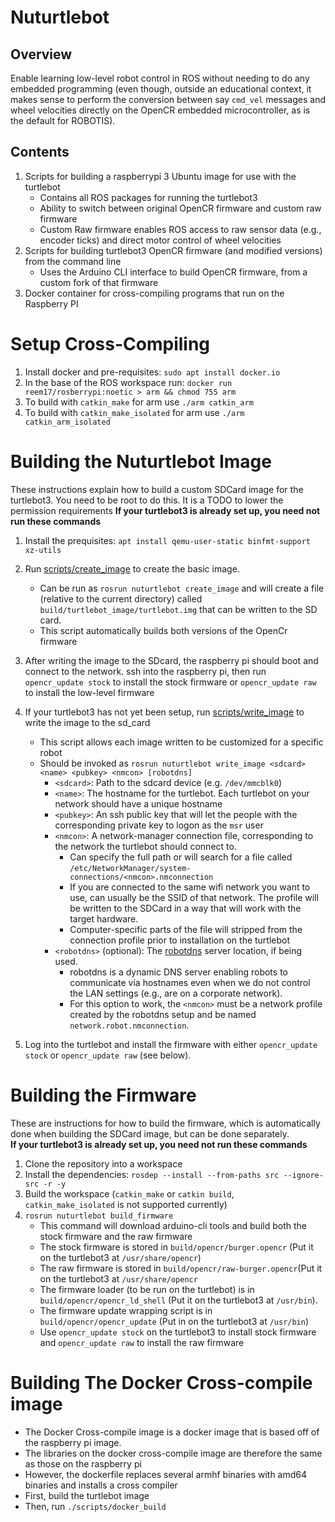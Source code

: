 # Nuturtlebot
## Overview
Enable learning low-level robot control in ROS without needing to do any embedded programming
(even though, outside an educational context, it makes sense to perform the conversion between say `cmd_vel` messages and
wheel velocities directly on the OpenCR embedded microcontroller, as is the default for ROBOTIS).

## Contents
1. Scripts for building a raspberrypi 3 Ubuntu image for use with the turtlebot
   - Contains all ROS packages for running the turtlebot3
   - Ability to switch between original OpenCR firmware and custom raw firmware
   - Custom Raw firmware enables ROS access to raw sensor data (e.g., encoder ticks) and direct motor control of wheel velocities
2. Scripts for building turtlebot3 OpenCR firmware (and modified versions) from the command line
   - Uses the Arduino CLI interface to build OpenCR firmware, from a custom fork of that firmware
3. Docker container for cross-compiling programs that run on the Raspberry PI

# Setup Cross-Compiling
1. Install docker and pre-requisites: `sudo apt install docker.io`
2. In the base of the ROS workspace run:
   `docker run reem17/rosberrypi:noetic > arm && chmod 755 arm`
3. To build with `catkin_make` for arm use `./arm catkin_arm`
3. To build with `catkin_make_isolated` for arm use `./arm catkin_arm_isolated`

# Building the Nuturtlebot Image
These instructions explain how to build a  custom SDCard  image for the turtlebot3.
You need to be root to do this. It is a TODO to lower the permission requirements
**If your turtlebot3 is already set up, you need not run these commands**

1. Install the prequisites: `apt install qemu-user-static binfmt-support xz-utils`
1. Run [scripts/create_image](scripts/create_image) to create the basic image.
   - Can be run as `rosrun nuturtlebot create_image` and will create a file (relative to the current directory) 
     called `build/turtlebot_image/turtlebot.img` that can be written to the SD card.
   - This script automatically builds both versions of the OpenCr firmware
3. After writing the image to the SDcard, the raspberry pi should boot and connect to the network.  ssh into the raspberry pi, then
   run `opencr_update stock` to install the stock firmware or `opencr_update raw` to install the low-level firmware

2. If your turtlebot3 has not yet been setup, run [scripts/write_image](scripts/write_image) to write the image to the sd_card
   - This script allows each image written to be customized for a specific robot
   - Should be invoked as `rosrun nuturtlebot write_image <sdcard> <name> <pubkey> <nmcon> [robotdns]`
     - `<sdcard>`: Path to the sdcard device (e.g. `/dev/mmcblk0`)
     - `<name>`: The hostname for the turtlebot. Each turtlebot on your network should have a unique hostname
     - `<pubkey>`: An ssh public key that will let the people with the corresponding private key to logon as the `msr` user
     - `<nmcon>`: A network-manager connection file, corresponding to the network the turtlebot should connect to.
       - Can specify the full path or will search for a file called `/etc/NetworkManager/system-connections/<nmcon>.nmconnection`
       - If you are connected to the same wifi network you want to use, <nmcon> can usually be the SSID of that network. The profile
         will be written to the SDCard in a way that will work with the target hardware.
       - Computer-specific parts of the file will stripped from the connection profile prior to installation on the turtlebot
     - `<robotdns>` (optional): The [robotdns](https://github.com/m-elwin/robotdns) server location, if being used.
       - robotdns is a dynamic DNS server enabling robots to communicate via hostnames even when we do not control the LAN settings (e.g., are on a corporate network).
       - For this option to work, the `<nmcon>` must be a network profile created by the robotdns setup and be named `network.robot.nmconnection`.
3. Log into the turtlebot and install the firmware with either `opencr_update stock` or `opencr_update raw` (see below).       
# Building the Firmware
These are instructions for how to build the firmware, which is automatically done when building the SDCard image, but can be done separately.  
**If your turtlebot3 is already set up, you need not run these commands**

1. Clone the repository into a workspace
2. Install the dependencies: `rosdep --install --from-paths src --ignore-src -r -y`
3. Build the workspace (`catkin_make` or `catkin build`, `catkin_make_isolated` is not supported currently)
4. `rosrun nuturtlebot build_firmware`
   - This command will download arduino-cli tools and build both the stock firmware and the raw firmware
   - The stock firmware is stored in `build/opencr/burger.opencr` (Put it on the turtlebot3 at `/usr/share/opencr`)
   - The raw firmware is stored in `build/opencr/raw-burger.opencr`(Put it on the turtlebot3 at `/usr/share/opencr`
   - The firmware loader (to be run on the turtlebot) is in `build/opencr/opencr_ld_shell` (Put it on the turtlebot3 at `/usr/bin`).
   - The firmware update wrapping script is in `build/opencr/opencr_update` (Put in on the turtlebot3 at `/usr/bin`)
   - Use `opencr_update stock` on the turtlebot3 to install stock firmware and `opencr_update raw` to install the raw firmware

# Building The Docker Cross-compile image
- The Docker Cross-compile image is a docker image that is based off of the raspberry pi image.
- The libraries on the docker cross-compile image are therefore the same as those on the raspberry pi
- However, the dockerfile replaces several armhf binaries with amd64 binaries and installs a cross compiler
- First, build the turtlebot image
- Then, run `./scripts/docker_build`
